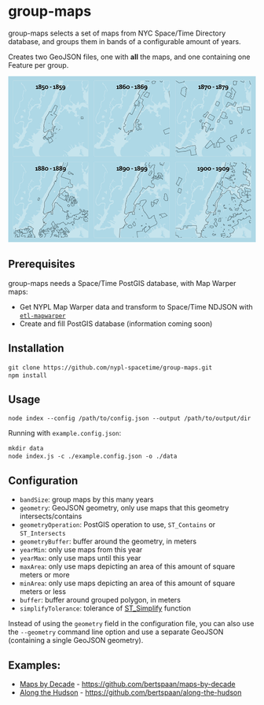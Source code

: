 # group-maps

group-maps selects a set of maps from NYC Space/Time Directory database, and groups them in bands of a configurable amount of years.

Creates two GeoJSON files, one with __all__ the maps, and one containing one Feature per group.

![Example: Maps by Decade](maps-by-decade.png)

## Prerequisites

group-maps needs a Space/Time PostGIS database, with Map Warper maps:

  - Get NYPL Map Warper data and transform to Space/Time NDJSON with [`etl-mapwarper`](https://github.com/nypl-spacetime/etl-mapwarper)
  - Create and fill PostGIS database (information coming soon)

## Installation

    git clone https://github.com/nypl-spacetime/group-maps.git
    npm install

## Usage

    node index --config /path/to/config.json --output /path/to/output/dir

Running with `example.config.json`:

    mkdir data
    node index.js -c ./example.config.json -o ./data

## Configuration

- `bandSize`: group maps by this many years
- `geometry`: GeoJSON geometry, only use maps that this geometry intersects/contains
- `geometryOperation`: PostGIS operation to use, `ST_Contains` or `ST_Intersects`
- `geometryBuffer`: buffer around the geometry, in meters
- `yearMin`: only use maps from this year
- `yearMax`: only use maps until this year
- `maxArea`: only use maps depicting an area of this amount of square meters or more
- `minArea`: only use maps depicting an area of this amount of square meters or less
- `buffer`: buffer around grouped polygon, in meters
- `simplifyTolerance`: tolerance of [ST_Simplify](http://www.postgis.org/docs/ST_Simplify.html) function

Instead of using the `geometry` field in the configuration file, you can also use the `--geometry` command line option and use a separate GeoJSON (containing a single GeoJSON geometry).

## Examples:

- [Maps by Decade](http://bertspaan.nl/maps-by-decade) - https://github.com/bertspaan/maps-by-decade
- [Along the Hudson](http://bertspaan.nl/along-the-hudson) - https://github.com/bertspaan/along-the-hudson

